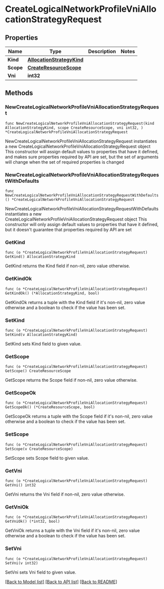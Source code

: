 # CreateLogicalNetworkProfileVniAllocationStrategyRequest

## Properties

Name | Type | Description | Notes
------------ | ------------- | ------------- | -------------
**Kind** | [**AllocationStrategyKind**](AllocationStrategyKind.md) |  | 
**Scope** | [**CreateResourceScope**](CreateResourceScope.md) |  | 
**Vni** | **int32** |  | 

## Methods

### NewCreateLogicalNetworkProfileVniAllocationStrategyRequest

`func NewCreateLogicalNetworkProfileVniAllocationStrategyRequest(kind AllocationStrategyKind, scope CreateResourceScope, vni int32, ) *CreateLogicalNetworkProfileVniAllocationStrategyRequest`

NewCreateLogicalNetworkProfileVniAllocationStrategyRequest instantiates a new CreateLogicalNetworkProfileVniAllocationStrategyRequest object
This constructor will assign default values to properties that have it defined,
and makes sure properties required by API are set, but the set of arguments
will change when the set of required properties is changed

### NewCreateLogicalNetworkProfileVniAllocationStrategyRequestWithDefaults

`func NewCreateLogicalNetworkProfileVniAllocationStrategyRequestWithDefaults() *CreateLogicalNetworkProfileVniAllocationStrategyRequest`

NewCreateLogicalNetworkProfileVniAllocationStrategyRequestWithDefaults instantiates a new CreateLogicalNetworkProfileVniAllocationStrategyRequest object
This constructor will only assign default values to properties that have it defined,
but it doesn't guarantee that properties required by API are set

### GetKind

`func (o *CreateLogicalNetworkProfileVniAllocationStrategyRequest) GetKind() AllocationStrategyKind`

GetKind returns the Kind field if non-nil, zero value otherwise.

### GetKindOk

`func (o *CreateLogicalNetworkProfileVniAllocationStrategyRequest) GetKindOk() (*AllocationStrategyKind, bool)`

GetKindOk returns a tuple with the Kind field if it's non-nil, zero value otherwise
and a boolean to check if the value has been set.

### SetKind

`func (o *CreateLogicalNetworkProfileVniAllocationStrategyRequest) SetKind(v AllocationStrategyKind)`

SetKind sets Kind field to given value.


### GetScope

`func (o *CreateLogicalNetworkProfileVniAllocationStrategyRequest) GetScope() CreateResourceScope`

GetScope returns the Scope field if non-nil, zero value otherwise.

### GetScopeOk

`func (o *CreateLogicalNetworkProfileVniAllocationStrategyRequest) GetScopeOk() (*CreateResourceScope, bool)`

GetScopeOk returns a tuple with the Scope field if it's non-nil, zero value otherwise
and a boolean to check if the value has been set.

### SetScope

`func (o *CreateLogicalNetworkProfileVniAllocationStrategyRequest) SetScope(v CreateResourceScope)`

SetScope sets Scope field to given value.


### GetVni

`func (o *CreateLogicalNetworkProfileVniAllocationStrategyRequest) GetVni() int32`

GetVni returns the Vni field if non-nil, zero value otherwise.

### GetVniOk

`func (o *CreateLogicalNetworkProfileVniAllocationStrategyRequest) GetVniOk() (*int32, bool)`

GetVniOk returns a tuple with the Vni field if it's non-nil, zero value otherwise
and a boolean to check if the value has been set.

### SetVni

`func (o *CreateLogicalNetworkProfileVniAllocationStrategyRequest) SetVni(v int32)`

SetVni sets Vni field to given value.



[[Back to Model list]](../README.md#documentation-for-models) [[Back to API list]](../README.md#documentation-for-api-endpoints) [[Back to README]](../README.md)


